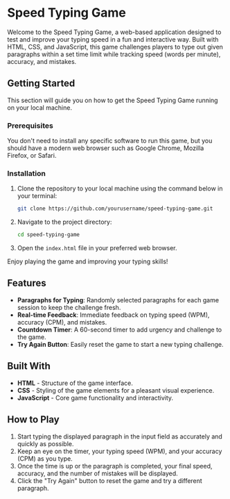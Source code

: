 # Speed Typing Game

Welcome to the Speed Typing Game, a web-based application designed to test and improve your typing speed in a fun and interactive way. Built with HTML, CSS, and JavaScript, this game challenges players to type out given paragraphs within a set time limit while tracking speed (words per minute), accuracy, and mistakes.

## Getting Started

This section will guide you on how to get the Speed Typing Game running on your local machine.

### Prerequisites

You don't need to install any specific software to run this game, but you should have a modern web browser such as Google Chrome, Mozilla Firefox, or Safari.

### Installation

1. Clone the repository to your local machine using the command below in your terminal:
   ```bash
   git clone https://github.com/yourusername/speed-typing-game.git
   ```
   
2. Navigate to the project directory:
   ```bash
   cd speed-typing-game
   ```

3. Open the `index.html` file in your preferred web browser.

Enjoy playing the game and improving your typing skills!

## Features

- **Paragraphs for Typing**: Randomly selected paragraphs for each game session to keep the challenge fresh.
- **Real-time Feedback**: Immediate feedback on typing speed (WPM), accuracy (CPM), and mistakes.
- **Countdown Timer**: A 60-second timer to add urgency and challenge to the game.
- **Try Again Button**: Easily reset the game to start a new typing challenge.

## Built With

- **HTML** - Structure of the game interface.
- **CSS** - Styling of the game elements for a pleasant visual experience.
- **JavaScript** - Core game functionality and interactivity.

## How to Play

1. Start typing the displayed paragraph in the input field as accurately and quickly as possible.
2. Keep an eye on the timer, your typing speed (WPM), and your accuracy (CPM) as you type.
3. Once the time is up or the paragraph is completed, your final speed, accuracy, and the number of mistakes will be displayed.
4. Click the "Try Again" button to reset the game and try a different paragraph.
